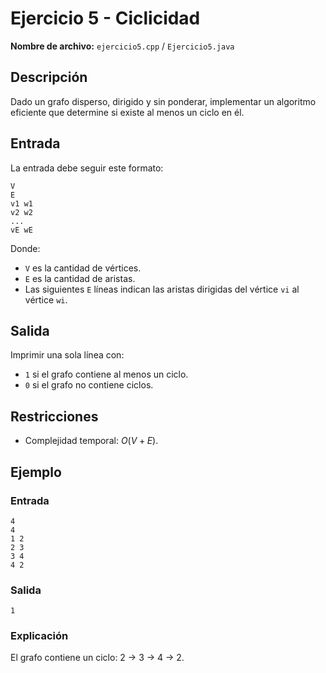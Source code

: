 # Ejercicio 5 - Ciclicidad

**Nombre de archivo:** `ejercicio5.cpp` / `Ejercicio5.java`

## Descripción

Dado un grafo disperso, dirigido y sin ponderar, implementar un algoritmo eficiente que determine si existe al menos un ciclo en él.

## Entrada

La entrada debe seguir este formato:

```
V
E
v1 w1
v2 w2
...
vE wE
```

Donde:

- `V` es la cantidad de vértices.
- `E` es la cantidad de aristas.
- Las siguientes `E` líneas indican las aristas dirigidas del vértice `vi` al vértice `wi`.

## Salida

Imprimir una sola línea con:

- `1` si el grafo contiene al menos un ciclo.
- `0` si el grafo no contiene ciclos.

## Restricciones

- Complejidad temporal: $O(V + E)$.

## Ejemplo

### Entrada

```
4
4
1 2
2 3
3 4
4 2
```

### Salida

```
1
```

### Explicación

El grafo contiene un ciclo: 2 → 3 → 4 → 2.

